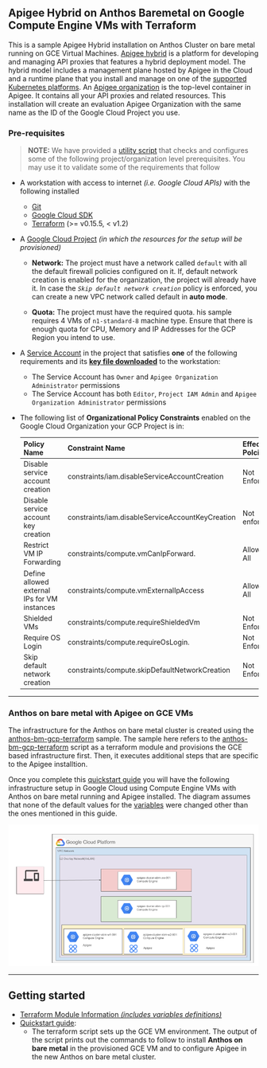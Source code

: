 
## Apigee Hybrid on Anthos Baremetal on Google Compute Engine VMs with Terraform

This is a sample Apigee Hybrid installation on Anthos Cluster on bare metal
running on GCE Virtual Machines.
[Apigee hybrid](https://cloud.google.com/apigee/docs/hybrid/v1.7/what-is-hybrid)
is a platform for developing and managing API proxies that features a hybrid
deployment model. The hybrid model includes a management plane hosted by Apigee
in the Cloud and a runtime plane that you install and manage on one of the
[supported Kubernetes platforms](https://cloud.google.com/apigee/docs/hybrid/supported-platforms).
An [Apigee organization](https://cloud.google.com/apigee/docs/api-platform/fundamentals/organization-structure)
is the top-level container in Apigee. It contains all your API proxies and
related resources. This installation will create an evaluation Apigee
Organization with the same name as the ID of the Google Cloud Project you use.

### Pre-requisites

> **NOTE:** We have provided a [utility script](./resources/run_prerequisite.sh)
  that checks and configures some of the following project/organization level
  prerequisites. You may use it to validate some of the requirements that follow

- A workstation with access to internet _(i.e. Google Cloud APIs)_ with the following installed
  - [Git](https://www.atlassian.com/git/tutorials/install-git)
  - [Google Cloud SDK](https://cloud.google.com/sdk/docs/install)
  - [Terraform](https://learn.hashicorp.com/tutorials/terraform/install-cli) (>= v0.15.5, < v1.2)

- A [Google Cloud Project](https://console.cloud.google.com/cloud-resource-manager?_ga=2.187862184.1029435410.1614837439-1338907320.1614299892)
  _(in which the resources for the setup will be provisioned)_
  - **Network:** The project must have a network called `default` with all the
    default firewall policies configured on it. If, default network creation is
    enabled for the organization, the project will already have it. In case the
    *`Skip default network creation`* policy is enforced, you can create a new
    VPC network called default in **auto mode**.

  - **Quota:** The project must have the required quota. his sample requires 4
    VMs of `n1-standard-8` machine type. Ensure that there is enough quota for
    CPU, Memory and IP Addresses for the GCP Region you intend to use.


- A [Service Account](https://cloud.google.com/iam/docs/creating-managing-service-accounts)
  in the project that satisfies **one** of the following requirements and its
  **[key file downloaded](/anthos-bm-gcp-terraform/docs/create_sa_key.md)** to the workstation:
    - The Service Account has `Owner` and `Apigee Organization Administrator` permissions
    - The Service Account has both `Editor`, `Project IAM Admin` and `Apigee Organization Administrator` permissions

- The following list of **Organizational Policy Constraints** enabled on the Google Cloud Organization your GCP Project is in:

    |  Policy Name                                 | Constraint Name                                   | Effective Polciy |
    |  ------------------------------------------- | ------------------------------------------------- | ---------------- |
    | Disable service account creation             | constraints/iam.disableServiceAccountCreation	   | Not Enforced     |
    | Disable service account key creation         | constraints/iam.disableServiceAccountKeyCreation  | Not enforced     |
    | Restrict VM IP Forwarding                    | constraints/compute.vmCanIpForward.               | Allowed All      |
    | Define allowed external IPs for VM instances | constraints/compute.vmExternalIpAccess	           | Allowed All      |
    | Shielded VMs                                 | constraints/compute.requireShieldedVm	           | Not Enforced     |
    | Require OS Login                             | constraints/compute.requireOsLogin.               | Not Enforced     |
    | Skip default network creation                | constraints/compute.skipDefaultNetworkCreation	   | Not Enforced     |
---

### Anthos on bare metal with Apigee on GCE VMs

The infrastructure for the Anthos on bare metal cluster is created using the
[anthos-bm-gcp-terraform](/anthos-bm-gcp-terraform) sample. The sample here
refers to the [anthos-bm-gcp-terraform](/anthos-bm-gcp-terraform) script as a
terraform module and provisions the GCE based infrastructure first. Then, it
executes additional steps that are specific to the Apigee installtion.

Once you complete this [quickstart guide](docs/quickstart.md) you will have the
following infrastructure setup in Google Cloud using Compute Engine VMs with
Anthos on bare metal running and Apigee installed. The diagram assumes that
none of the default values for the [variables](variables.tf) were changed other
than the ones mentioned in this guide.

![Bare metal infrastructure on Google Cloud using Compute Engine VMs](docs/images/abm_gcp_infra.png)

---
## Getting started

- [Terraform Module Information _(includes variables definitions)_](docs/variables.md)
- [Quickstart guide](docs/quickstart.md):
  - The terraform script sets up the GCE VM environment. The output of the
    script prints out the commands to follow to install **Anthos on bare metal**
    in the provisioned GCE VM and to configure Apigee in the new Anthos on bare
    metal cluster.
